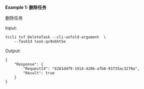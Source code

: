 **Example 1: 删除任务**

删除任务

Input: 

```
tccli tsf DeleteTask --cli-unfold-argument  \
    --TaskId task-qv9obht5e
```

Output: 
```
{
    "Response": {
        "RequestId": "6281ddf9-1914-420b-afb8-93735ac3270a",
        "Result": true
    }
}
```

